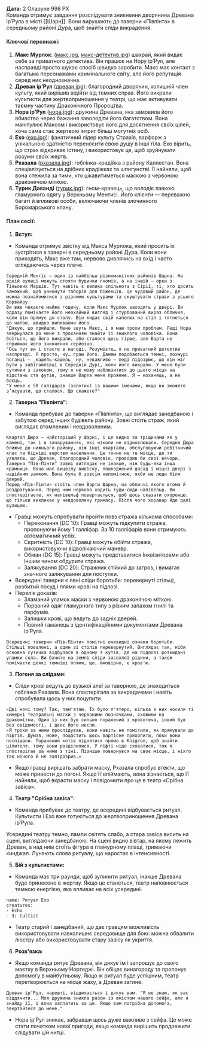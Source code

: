 **Дата:** 2 Оларуне 998 РХ  
Команда отримує завдання розслідувати зникнення дворянина Древана ір’Рула в місті [[Шарн]]. Вони вирушають до таверни «Півпінта» в середньому районі Дура, щоб знайти сліди викрадення.

#### **Ключові персонажі:**
1. **Макс Мурлок**: ([макс.jpg](#), [макс-детектив.jpg](#)) шахрай, який видає себе за приватного детектива. Він працює на Нору ір’Рул, але насправді просто шукає спосіб швидко заробити. Макс має контакт з багатьма персонажами кримінального світу, але його репутація серед них неоднозначна.
2. **Древан ір’Рул** ([древан.jpg](#)): благородний дворянин, колишній член культу, який вирішив відійти від темних справ. Його викрали культисти для жертвоприношення у театрі, що має активувати таємну частину Драконічного Пророцтва.
3. **Нора ір’Рул** ([нора.jpg](#)): дружина Древана, яка замовила його вбивство через бажання заволодіти його багатством. Вона маніпулює Максом і використовує його для досягнення своїх цілей, хоча сама стає жертвою інтриг більш могутніх осіб.
4. **Ехо** ([ехо.jpg](#)): фанатичний лідер культу Страхів, варфорж з унікальною здатністю переносити свою душу в інші тіла. Ехо вірить, що страх відкриває істину, і використовує це, щоб зруйнувати розуми своїх жертв.
5. **Рхазала** ([рхазала.jpg](#)): гоблінка-крадійка з району Каллестан. Вона спеціалізується на дрібних крадіжках та шпигунстві. Її найняли, щоб вона стежила за тими, хто цікавитиметься маскою з червоною драконячою міткою.
6. **Турик Даванді** ([турик.jpg](#)): гном-кравець, що володіє лавкою гламурного одягу у Верхньому Ментисі. Його клієнти — переважно багаті й впливові особи, включаючи членів злочинного Боромарського клану.

#### **План сесії:**
1. **Вступ:**
- Команда отримує звістку від Макса Мурлока, який просить їх зустрітися в таверні в середньому районі Дура. Коли вони приходять, Макс вже там, нервово дивлячись на вхід і часто оглядаючись через плече.
```ad-note
Середній Ментіс — один із найбільш різноманітних районів Шарна. На одній вулиці можуть стояти будинки гномів, а на іншій — орки з Тіньових Маршів. Тут навіть є велика спільнота з Сірії, ті, хто досить заможний, щоб уникнути таборів для біженців. Це чудовий район, де можна познайомитися з різними культурами та скуштувати страви з усього Корвайру.
Ви вже чекаєте майже годину, коли Макс Мурлок заходить у двері. Ви одразу помічаєте його неохайний вигляд і стурбований вираз обличчя, коли він прямує до столу. Він кидає свій капелюх на стіл і тягнеться до напою, швидко випиваючи його.
"Дякую, що прийшли. Мене звуть Макс, і я маю трохи проблем. Леді Нора звернулася до мене з проханням знайти її зниклого чоловіка. Вона боїться, що його викрали, або сталося щось гірше, але Варта не сприймає його зникнення серйозно.
"Ось тут ви і стаєте в нагоді. Розумієте… я не приватний детектив насправді. Я просто, ну… граю його. Дамам подобаються темні, похмурі поганці — _кашель-кашель_ ну, неважливо — леді підозрює, що він міг бути у забігайлівці в Середній Дурі, коли його викрали. У мене були сутички з законом, тому я не можу наблизитися до цього місця на відстань ста футів, інакше Варта мене прожене. Я — коханець, а не боєць.
"У мене є 50 галіфарів (золотих) із вашими іменами, якщо ви зможете з’ясувати, що сталося. Що скажете?"
```

2. **Таверна "Півпінта":**
- Команда прибуває до таверни «Півпінта», що виглядає занедбаною і забутою серед інших будівель району. Зовні стоїть страж, який виглядає втомленим і невдоволеним.
```ad-note
Квартал Дюра — найстаріший у Шарні, і це видно за тріщинами як у камені, так і в зачаруваннях, які ніколи не відновлювали. Середня Дюра ближче до нижнього району, ніж інші квартали, обслуговуючи робітничий клас та бідніші верстви населення. Це точно не те місце, де ти уявляєш, що Древан, благородний чоловік, проводив би свої вечори.
Таверна "Пів-Пінти" зовні виглядає не інакше, ніж будь-яка інша крамниця. Вона має вицвілу вивіску, пошкоджений фасад і міцні двері з надійним замком. Вона була б зовсім непомітною, якби не люди біля дверей.
Перед «Пів-Пінти» стоїть член Варти Шарна, на обличчі якого втома й роздратування. Перед ним нервово ходить туди-сюди напівельф. Ви спостерігаєте, як напівельф повертається, щоб щось сказати охоронцю, що тільки викликає у невдоволену гримасу. Після чого хоравар йде далі вулицею.
```
- Гравці можуть спробувати пройти повз стража кількома способами:
	- Переконання (DC 10): Гравці можуть підкупити стража, пропонуючи йому 1 галліфар. За 10 галліфарів вони отримують автоматичний успіх.
	- Скритність (DC 10): Гравці можуть обійти стража, використовуючи відволікаючий маневр.
	- Обман (DC 15): Гравці можуть представитися Інквізиторами або іншим чином обдурити стража.
	- Залякування (DC 20): Стражник стійкий до загроз, і вимагає значного залякування для поступки.
- Всередині таверни є явні сліди боротьби: перевернуті стільці, розбитий посуд і плями крові на підлозі.
- Перелік доказів:
	- Зламаний уламок маски з червоною драконячою міткою.
	- Порваний одяг гламурного типу з різким запахом гнилі та парфумів.
	- Залишки крові, що ведуть до задніх дверей.
	- Повний гаманець з ідентифікаційними документами Древана ір’Рула.
```ad-note
Всередині таверни «Пів-Пінти» помітні очевидні ознаки боротьби. Стільці повалені, а один зі столів перевернутий. Виглядає так, ніби основна сутичка відбулася в одному з кутів, де на підлозі розкидані уламки скла. Ви бачите на землі сліди засохлої рідини, а також помічаєте деякі темніші плями, що, ймовірно, є кров'ю.
```

3. **Погоня за слідами:**
- Сліди крові ведуть до вузької алеї за таверною, де знаходиться гоблінка Рхазала. Вона спостерігала за викрадачами і навіть спробувала щось у них поцупити.
```ad-note
«Дві ночі тому? Так, пам'ятаю. Їх було п'ятеро, кілька з них носили ті химерні театральні маски з червоними позначками, схожими на дракомітки. Один із них був сильно поранений з кровотеча, інший був без свідомості, і двоє його несли.
«Я трохи за ними прослідував, вони навіть не помітили, як прямували до ліфтів. Думав, може, пощастить щось вартісне прихопити, поки вони поспішали. Поранений хотів піднятися прямо в Кліфтоп, щоб знайти цілителя, тому вони розділилися. У ліфті ніде сховатися, тож я спостерігав за ними з тіні. Пізніше повернувся на своє місце, і ніхто так нічого й не запідозрив.»
```
- Якщо гравці вирішать забрати маску, Рхазала спробує втекти, що може привести до погоні. Якщо її впіймають, вона зізнається, що її найняли, щоб вкрасти маску і повідомити про це в театр «Срібна завіса».

4. **Театр "Срібна завіса":**
- Команда прибуває до театру, де всередині відбувається ритуал. Культисти і Ехо вже готуються до жертвоприношення Древана ір’Рула.

Усередині театру темно, лампи світять слабо, а стара завіса висить на сцені, виглядаючи занедбаною. На сцені видно вівтар, на якому лежить Древан, а над ним стоїть фігура в гламурному плащі, тримаючи кинджал. Лунають слова ритуалу, що наростає в інтенсивності.

5. **Бій з культистами:**
- Команда має три раунди, щоб зупинити ритуал, інакше Древана буде принесено в жертву. Якщо це станеться, театр наповнюється темною енергією, яка впливає на всіх усередині.

```encounter
name: Ритуал Ехо
creatures:
- Echo
- 3: Cultist 
```
- Театр старий і занедбаний, що дає гравцям можливість використовувати навколишнє середовище для бою: можна обвалити люстру або використовувати стару завісу як укриття.

6. **Розв'язка:**
- Якщо команда рятує Древана, він дякує їм і запрошує до свого маєтку в Верхньому Нортеджі. Він обіцяє винагороду та пропонує допомогу в майбутньому. Якщо ж ритуал буде успішним, театр перетворюється на місце жаху, а Древан загине.
```ad-note
Древан ір’Рул, нарешті, віддихається і дякує вам. "Я не знаю, як вас віддячити... Моя дружина зникла разом із вмістом нашого сейфа, але я знайду її, і вона заплатить за це. Якщо вам потрібна допомога, звертайтеся до мене."
```
- Нора ір’Рул зникає, забравши щось дуже важливе з сейфа. Це може стати початком нової пригоди, якщо команда вирішить продовжити слідувати цій нитці.

